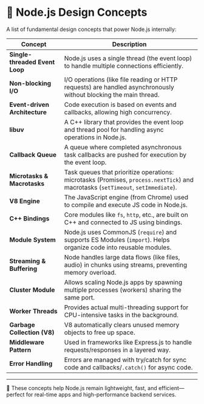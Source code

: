 # 🧠 Node.js Design Concepts

A list of fundamental design concepts that power Node.js internally:

| Concept                        | Description |
|-------------------------------|-------------|
| **Single-threaded Event Loop** | Node.js uses a single thread (the event loop) to handle multiple connections efficiently. |
| **Non-blocking I/O**           | I/O operations (like file reading or HTTP requests) are handled asynchronously without blocking the main thread. |
| **Event-driven Architecture**  | Code execution is based on events and callbacks, allowing high concurrency. |
| **libuv**                      | A C++ library that provides the event loop and thread pool for handling async operations in Node.js. |
| **Callback Queue**            | A queue where completed asynchronous task callbacks are pushed for execution by the event loop. |
| **Microtasks & Macrotasks**   | Task queues that prioritize operations: microtasks (Promises, `process.nextTick`) and macrotasks (`setTimeout`, `setImmediate`). |
| **V8 Engine**                 | The JavaScript engine (from Chrome) used to compile and execute JS code in Node.js. |
| **C++ Bindings**              | Core modules like `fs`, `http`, etc., are built on C++ and connected to JS using bindings. |
| **Module System**             | Node.js uses CommonJS (`require`) and supports ES Modules (`import`). Helps organize code into reusable modules. |
| **Streaming & Buffering**     | Node handles large data flows (like files, audio) in chunks using streams, preventing memory overload. |
| **Cluster Module**            | Allows scaling Node.js apps by spawning multiple processes (workers) sharing the same port. |
| **Worker Threads**            | Provides actual multi-threading support for CPU-intensive tasks in the background. |
| **Garbage Collection (V8)**   | V8 automatically clears unused memory objects to free up space. |
| **Middleware Pattern**        | Used in frameworks like Express.js to handle requests/responses in a layered way. |
| **Error Handling**            | Errors are managed with try/catch for sync code and callbacks/`.catch()` for async code. |

---

📝 These concepts help Node.js remain lightweight, fast, and efficient—perfect for real-time apps and high-performance backend services.
